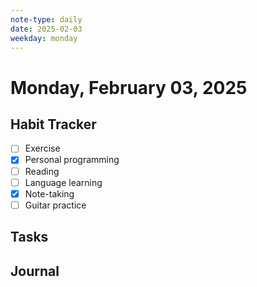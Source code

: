 ```yaml
---
note-type: daily
date: 2025-02-03
weekday: monday
---
```


# Monday, February 03, 2025

## Habit Tracker

- [ ] Exercise
- [x] Personal programming
- [ ] Reading
- [ ] Language learning
- [x] Note-taking
- [ ] Guitar practice

## Tasks

## Journal
